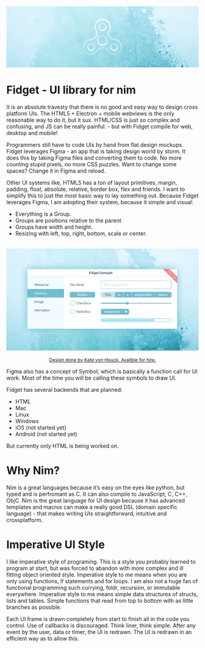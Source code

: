 <img src="examples/banner.png">

# Fidget - UI library for nim

It is an absolute travesty that there is no good and easy way to design cross platform UIs. The HTML5 + Electron + mobile webviews is the only reasonable way to do it, but it sux. HTML/CSS is just so complex and confusing, and JS can be really painful. - but with Fidget compile for web, desktop and mobile!

Programmers still have to code UIs by hand from flat design mockups. Fidget leverages Figma - an app that is taking design world by storm. It does this by taking Figma files and converting them to code. No more counting stupid pixels, no more CSS puzzles. Want to change some spaces? Change it in Figma and reload.



Other UI systems like, HTML5 has a ton of layout primitives, margin, padding, float, absolute, relative, border box, flex and friends. I want to simplify this to just the most basic way to lay something out. Because Fidget leverages Figma, I am adopting their system, because it simple and visual:

* Everything is a Group.
* Groups are positions relative to the parent
* Groups have width and height.
* Resizing with left, top, right, bottom, scale or center.

<p align="center">
  <br>
  <img src="examples/uiExampleIce.png">
</p>
<p align="center" style='font-size:12px'>
  <a href="http://kate.vonhouck.com/">Design done by Kate von Houck. Avalible for hire.</a>
</p>

Figma also has a concept of Symbol, which is basically a function call for UI work. Most of the time you will be calling these symbols to draw UI.

Fidget has several backends that are planned:
* HTML
* Mac
* Linux
* Windows
* iOS (not started yet)
* Android (not started yet)

But currently only HTML is being worked on.

# Why Nim?

Nim is a great languages because it’s easy on the eyes like python, but typed and is perfromant as C. It can also compile to JavaScript, C, C++, ObjC. Nim is the great language for UI design because it has advanced templates and macros can make a really good DSL (domain specific language) - that makes writing UIs straightforward, intuitive and crossplatform.

# Imperative UI Style

I like imperative style of programing. This is a style you probably learned to program at start, but was forced to abandon with more complex and ill fitting object oriented style. Imperative style to me means when you are only using functions, if statements and for loops. I am also not a huge fan of functional programming such currying, foldr, recursion, or immutable everywhere. Imperative style to me means simple data structures of structs, lists and tables. Simple functions that read from top to bottom with as little branches as possible.

Each UI frame is drawn completely from start to finish all in the code you control. Use of callbacks is discouraged. Think liner, think simple. After any event by the user, data or timer, the UI is redrawn. The UI is redrawn in an efficient way as to allow this.





